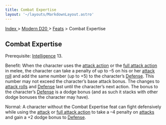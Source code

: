 ```yaml
---
title: Combat Expertise
layout: '~/layouts/MarkdownLayout.astro'
---
```


[ Index ](/) > [ Modern D20 ](/modern.d20.srd) > [Feats](/modern.d20.srd/feats) > Combat Expertise

## Combat Expertise

Prerequisite: [Intelligence](/modern.d20.srd/basics/ability.scores) 13.

Benefit: When the character uses the [attack action](/modern.d20.srd/combat/attack.actions) or the [full attack action](/modern.d20.srd/combat/full.round.actions) in melee, the character can
take a penalty of up to –5 on his or her [attack roll](/modern.d20.srd/combat/attack.roll) and add the same number (up to +5)
to the character’s [Defense](/modern.d20.srd/combat/defense). This number may
not exceed the character’s base attack bonus. The changes to [attack rolls](/modern.d20.srd/combat/attack.roll) and
[Defense](/modern.d20.srd/combat/defense) last until the character’s next
action. The bonus to the character’s [Defense](/modern.d20.srd/combat/defense)
is a dodge bonus (and as such it stacks with other dodge bonuses the character
may have).

Normal: A character without the Combat Expertise feat can fight defensively
while using the [attack](/modern.d20.srd/combat/attack.actions) or [full attack action](/modern.d20.srd/combat/full.round.actions) to take a –4 penalty
on [attacks](/modern.d20.srd/combat/attack.roll) and gain a +2 dodge bonus to
[Defense](/modern.d20.srd/combat/defense).

